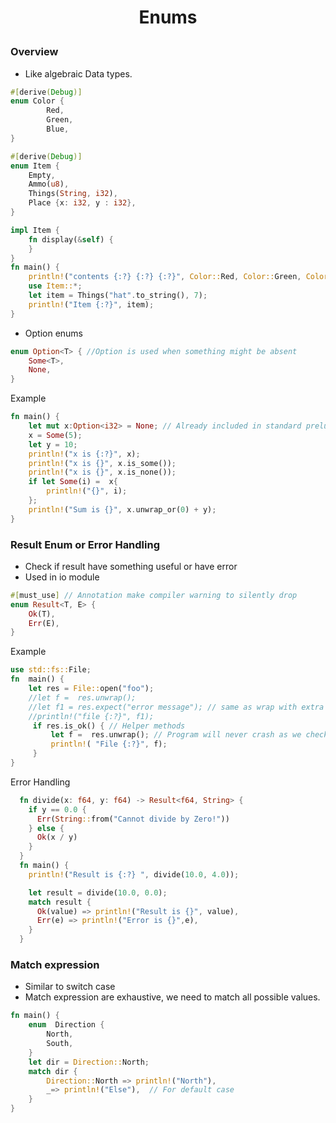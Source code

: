 <h1 style="text-align:center;"> Enums </p>

### Overview

- Like algebraic Data types.

```rust
#[derive(Debug)]
enum Color {
        Red,
        Green,
        Blue,
}

#[derive(Debug)]
enum Item {
    Empty,
    Ammo(u8),
    Things(String, i32),
    Place {x: i32, y : i32},
}

impl Item {
    fn display(&self) {
    }
}
fn main() {
    println!("contents {:?} {:?} {:?}", Color::Red, Color::Green, Color::Blue);
    use Item::*;
    let item = Things("hat".to_string(), 7);
    println!("Item {:?}", item);
}
```

- Option enums

```rust
enum Option<T> { //Option is used when something might be absent
    Some<T>,
    None,
}
```

Example

```rust
fn main() {
    let mut x:Option<i32> = None; // Already included in standard prelude
    x = Some(5);
    let y = 10;
    println!("x is {:?}", x);
    println!("x is {}", x.is_some());
    println!("x is {}", x.is_none());
    if let Some(i) =  x{
        println!("{}", i);
    };
    println!("Sum is {}", x.unwrap_or(0) + y);
}
```

### Result Enum or Error Handling

- Check if result have something useful or have error
- Used in io module

```rust
#[must_use] // Annotation make compiler warning to silently drop
enum Result<T, E> {
    Ok(T),
    Err(E),
}
```

Example

```rust
use std::fs::File;
fn  main() {
    let res = File::open("foo");
    //let f =  res.unwrap();
    //let f1 = res.expect("error message"); // same as wrap with extra message
    //println!("file {:?}", f1);
     if res.is_ok() { // Helper methods
         let f =  res.unwrap(); // Program will never crash as we checked is okay
         println!( "File {:?}", f);
     }
}
```

Error Handling

```rust
  fn divide(x: f64, y: f64) -> Result<f64, String> {
    if y == 0.0 {
      Err(String::from("Cannot divide by Zero!"))
    } else {
      Ok(x / y)
    }
  }
  fn main() {
    println!("Result is {:?} ", divide(10.0, 4.0));

    let result = divide(10.0, 0.0);
    match result {
      Ok(value) => println!("Result is {}", value),
      Err(e) => println!("Error is {}",e),
    }
  }
```

### Match expression

- Similar to switch case
- Match expression are exhaustive, we need to match all possible values.

```rust
fn main() {
    enum  Direction {
        North,
        South,
    }
    let dir = Direction::North;
    match dir {
        Direction::North => println!("North"),
        _=> println!("Else"),  // For default case
    }
}
```
